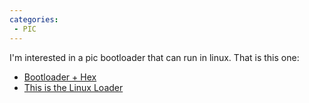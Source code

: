 ```yaml
---
categories:
 - PIC
---
```

I'm interested in a pic bootloader that can run in linux. That is this
one:

-   [Bootloader + Hex](http://www.voti.nl/wloader/index_1.html)
-   [This is the Linux
    Loader](http://www.ise.pw.edu.pl/~wzab/linwload/linwload.html)

